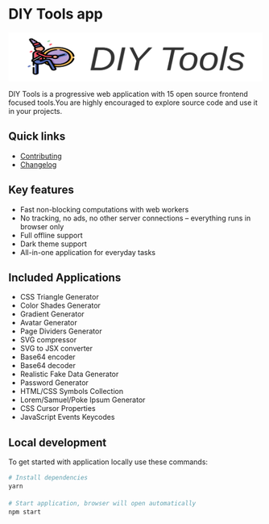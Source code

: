 # DIY Tools app

![Logo](./src/assets/logo-text.svg)

DIY Tools is a progressive web application with 15 open source frontend focused tools.You are highly encouraged to explore source code and use it in your projects.

## Quick links

- [Contributing](./CONTRIBUTING.md)
- [Changelog](./CHANGELOG.md)

## Key features

- Fast non-blocking computations with web workers
- No tracking, no ads, no other server connections – everything runs in browser only
- Full offline support
- Dark theme support
- All-in-one application for everyday tasks

## Included Applications

- CSS Triangle Generator
- Color Shades Generator
- Gradient Generator
- Avatar Generator
- Page Dividers Generator
- SVG compressor
- SVG to JSX converter
- Base64 encoder
- Base64 decoder
- Realistic Fake Data Generator
- Password Generator
- HTML/CSS Symbols Collection
- Lorem/Samuel/Poke Ipsum Generator
- CSS Cursor Properties
- JavaScript Events Keycodes

## Local development

To get started with application locally use these commands:

```sh
# Install dependencies
yarn

# Start application, browser will open automatically
npm start
```
